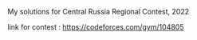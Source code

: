 My solutions for Central Russia Regional Contest, 2022

link for contest : https://codeforces.com/gym/104805

